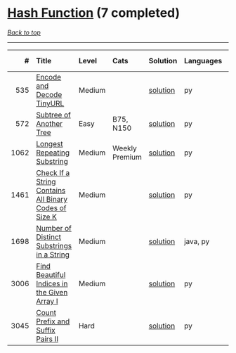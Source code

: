 # [Hash Function](<https://leetcode.com/tag/Hash-Function/>) (7 completed)

*[Back to top](<../../README.md>)*

------

|    # | Title                                                                                                                                          | Level   | Cats           | Solution                                                                         | Languages   | Date Complete   |
|-----:|:-----------------------------------------------------------------------------------------------------------------------------------------------|:--------|:---------------|:---------------------------------------------------------------------------------|:------------|:----------------|
|  535 | [Encode and Decode TinyURL](<https://leetcode.com/problems/encode-and-decode-tinyurl>)                                                         | Medium  |                | [solution](<../_535. Encode and Decode TinyURL.md>)                              | py          | Jun 07, 2024    |
|  572 | [Subtree of Another Tree](<https://leetcode.com/problems/subtree-of-another-tree>)                                                             | Easy    | B75, N150      | [solution](<../_572. Subtree of Another Tree.md>)                                | py          | Jun 03, 2024    |
| 1062 | [Longest Repeating Substring](<https://leetcode.com/problems/longest-repeating-substring>)                                                     | Medium  | Weekly Premium | [solution](<../_1062. Longest Repeating Substring.md>)                           | py          | Aug 01, 2024    |
| 1461 | [Check If a String Contains All Binary Codes of Size K](<https://leetcode.com/problems/check-if-a-string-contains-all-binary-codes-of-size-k>) | Medium  |                | [solution](<../_1461. Check If a String Contains All Binary Codes of Size K.md>) | py          | Jul 12, 2024    |
| 1698 | [Number of Distinct Substrings in a String](<https://leetcode.com/problems/number-of-distinct-substrings-in-a-string>)                         | Medium  |                | [solution](<../_1698. Number of Distinct Substrings in a String.md>)             | java, py    | Jun 02, 2024    |
| 3006 | [Find Beautiful Indices in the Given Array I](<https://leetcode.com/problems/find-beautiful-indices-in-the-given-array-i>)                     | Medium  |                | [solution](<../_3006. Find Beautiful Indices in the Given Array I.md>)           | py          | Oct 14, 2025    |
| 3045 | [Count Prefix and Suffix Pairs II](<https://leetcode.com/problems/count-prefix-and-suffix-pairs-ii>)                                           | Hard    |                | [solution](<../_3045. Count Prefix and Suffix Pairs II.md>)                      | py          | Jun 29, 2024    |
